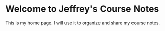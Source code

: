 # Welcome to Jeffrey's Course Notes

This is my home page. I will use it to organize and share my course notes.